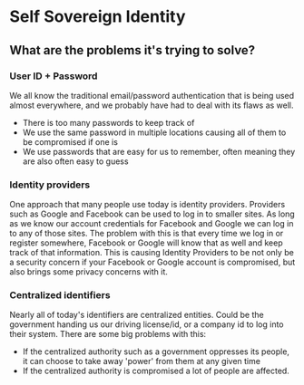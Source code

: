 # Self Sovereign Identity

## What are the problems it's trying to solve?

### User ID + Password
We all know the traditional email/password authentication that is being used almost everywhere, and we probably have had
to deal with its flaws as well. 
- There is too many passwords to keep track of
- We use the same password in multiple locations causing all of them to be compromised if one is
- We use passwords that are easy for us to remember, often meaning they are also often easy to guess

### Identity providers
One approach that many people use today is identity providers. Providers such as Google and Facebook can be used to 
log in to smaller sites. As long as we know our account credentials for Facebook and Google we can log in to any of those sites.
The problem with this is that every time we log in or register somewhere, Facebook or Google will know that as well and keep
track of that information. This is causing Identity Providers to be not only be a security concern if your Facebook or Google
account is compromised, but also brings some privacy concerns with it.

### Centralized identifiers
Nearly all of today's identifiers are centralized entities. Could be the government handing us our driving license/id, or a company
id to log into their system. There are some big problems with this:
- If the centralized authority such as a government oppresses its people, it can choose to take away 'power' from them at any given time
- If the centralized authority is compromised a lot of people are affected. 